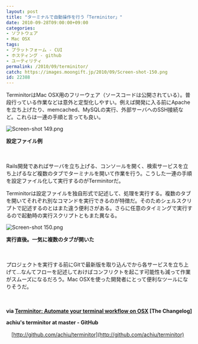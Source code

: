 ```yaml
---
layout: post
title: "ターミナルで自動操作を行う「Terminitor」"
date: 2010-09-28T09:00:00+09:00
categories:
- ソフトウェア
- Mac OSX
tags: 
- プラットフォーム - CUI
- ホスティング - github
- ユーティリティ
permalink: /2010/09/terminitor/
catch: https://images.moongift.jp/2010/09/Screen-shot-150.png
id: 22388
---
```

TerminitorはMac OSX用のフリーウェア（ソースコードは公開されている）。普段行っている作業などは意外と定型化しやすい。例えば開発に入る前にApacheを立ち上げたり、memcached、MySQLの実行、外部サーバへのSSH接続など。これらは一連の手順と言っても良い。

  

![Screen-shot 149.png](https://images.moongift.jp/2010/09/Screen-shot-149.png)  
  
**設定ファイル例**

  

　

  

Rails開発であればサーバを立ち上げる、コンソールを開く、検索サービスを立ち上げるなど複数のタブでターミナルを開いて作業を行う。こうした一連の手順を設定ファイル化して実行するのがTerminitorだ。

  
<!--more-->

Terminitorは設定ファイルを独自形式で記述して、処理を実行する。複数のタブを開いてそれぞれ別なコマンドを実行できるのが特徴だ。そのためシェルスクリプトで記述するのとはまた違う便利さがある。さらに任意のタイミングで実行するので起動時の実行スクリプトともまた異なる。

  

![Screen-shot 150.png](https://images.moongift.jp/2010/09/Screen-shot-150.png)  
  
**実行直後。一気に複数のタブが開いた**

  

　

  

プロジェクトを実行する前にGitで最新版を取り込んでから各サービスを立ち上げて…なんてフローを記述しておけばコンフリクトを起こす可能性も減って作業がスムーズになるだろう。Mac OSXを使った開発者にとって便利なツールになりそうだ。

  

　

  

**via [Terminitor: Automate your terminal workflow on OSX](http://thechangelog.com/post/1121940971/terminitor-automate-your-workflow) [The Changelog]**

  

**achiu's terminitor at master - GitHub**  
  
　[http://github.com/achiu/terminitor](http://github.com/achiu/terminitor)

  
